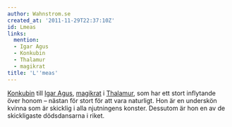 ```yaml
---
author: Wahnstrom.se
created_at: '2011-11-29T22:37:10Z'
id: Lmeas
links:
  mention:
  - Igar Agus
  - Konkubin
  - Thalamur
  - magikrat
title: 'L''meas'
---
```


[Konkubin] till [Igar Agus], [magikrat] i [Thalamur], som har ett stort inflytande över honom –
nästan för stort för att vara naturligt. Hon är en underskön kvinna som är skicklig i alla
njutningens konster. Dessutom är hon en av de skickligaste dödsdansarna i riket.

  [Konkubin]: Konkubin
  [Igar Agus]: Igar_Agus
  [magikrat]: magikrat
  [Thalamur]: Thalamur